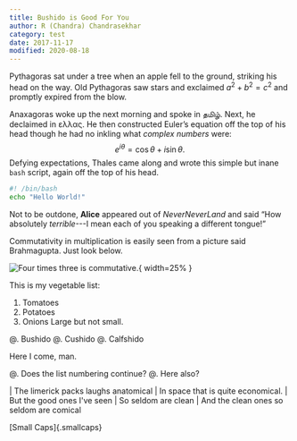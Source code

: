```yaml
---
title: Bushido is Good For You
author: R (Chandra) Chandrasekhar
category: test
date: 2017-11-17
modified: 2020-08-18
---
```

Pythagoras sat under a tree when an apple fell to the ground, striking
his head on the way. Old Pythagoras saw stars and exclaimed
$a^2 + b^2 = c^2$ and promptly expired from the blow.

Anaxagoras woke up the next morning and spoke in தமிழ். Next, he declaimed in ελλας. He then constructed Euler’s equation off the top of his head though he had no inkling what *complex numbers* were:
$$
e^{i\theta} = \cos\theta + i \sin\theta.
$$
Defying expectations, Thales came along and wrote this simple but inane
`bash` script, again off the top of his head.

~~~bash
#! /bin/bash
echo "Hello World!"
~~~

Not to be outdone, **Alice** appeared out of _NeverNeverLand_ and said
“How absolutely _terrible_---I mean each of you speaking a different
tongue!”

Commutativity in multiplication is easily seen from a picture said Brahmagupta. Just look below.

![Four times three is commutative.]({static}/images/bushido/four-times-three.svg){ width=25% }

This is my vegetable list:

1. Tomatoes
1. Potatoes
1. Onions
   Large but not small.

@. Bushido
@. Cushido
@. Calfshido

Here I come, man.

@. Does the list numbering continue?
@. Here also?

| The limerick packs laughs anatomical
| In space that is quite economical.
|    But the good ones I've seen
|    So seldom are clean
| And the clean ones so seldom are comical

[Small Caps]{.smallcaps}
